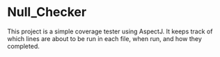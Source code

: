 Null_Checker
============
This project is a simple coverage tester using AspectJ. 
It keeps track of which lines are about to be run in each file, when run, and how they completed.
